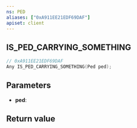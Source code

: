 ```yaml
---
ns: PED
aliases: ["0xA911EE21EDF69DAF"]
apiset: client
---
```

## IS_PED_CARRYING_SOMETHING

```c
// 0xA911EE21EDF69DAF
Any IS_PED_CARRYING_SOMETHING(Ped ped);
```


## Parameters
* **ped**:

## Return value